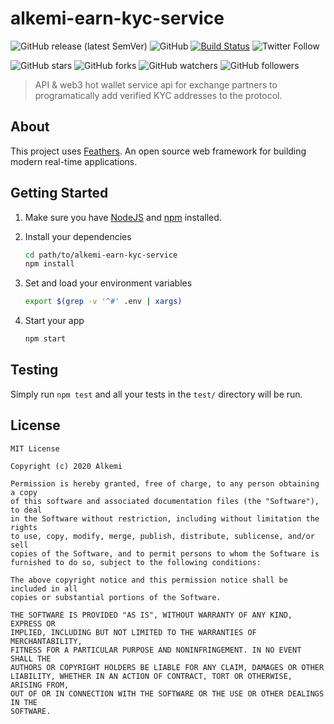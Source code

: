 # alkemi-earn-kyc-service

![GitHub release (latest SemVer)](https://img.shields.io/github/v/release/project-alkemi/alkemi-earn-kyc-service)
![GitHub](https://img.shields.io/github/license/project-alkemi/alkemi-protocol) [![Build Status](https://travis-ci.com/project-alkemi/alkemi-earn-kyc-service.svg?token=5y3q5Wqo9XQWfYfKP6qE&branch=master)](https://travis-ci.com/project-alkemi/alkemi-earn-kyc-service)
![Twitter Follow](https://img.shields.io/twitter/follow/alkemiOfficial?style=social)

![GitHub stars](https://img.shields.io/github/stars/project-alkemi/alkemi-earn-kyc-service?style=social&label=star) ![GitHub forks](https://img.shields.io/github/forks/project-alkemi/alkemi-earn-kyc-service?style=social&label=fork) ![GitHub watchers](https://img.shields.io/github/watchers/project-alkemi/alkemi-earn-kyc-service?style=social&label=watch) ![GitHub followers](https://img.shields.io/github/followers/project-alkemi?label=follow&style=social)

> API &amp; web3 hot wallet service api for exchange partners to programatically add verified KYC addresses to the protocol.

## About

This project uses [Feathers](http://feathersjs.com). An open source web framework for building modern real-time applications.

## Getting Started

1. Make sure you have [NodeJS](https://nodejs.org/) and [npm](https://www.npmjs.com/) installed.

2. Install your dependencies

   ```sh
   cd path/to/alkemi-earn-kyc-service
   npm install
   ```

3. Set and load your environment variables

   ```sh
   export $(grep -v '^#' .env | xargs)
   ```

4. Start your app

   ```sh
   npm start
   ```

## Testing

Simply run `npm test` and all your tests in the `test/` directory will be run.

## License

    MIT License

    Copyright (c) 2020 Alkemi

    Permission is hereby granted, free of charge, to any person obtaining a copy
    of this software and associated documentation files (the "Software"), to deal
    in the Software without restriction, including without limitation the rights
    to use, copy, modify, merge, publish, distribute, sublicense, and/or sell
    copies of the Software, and to permit persons to whom the Software is
    furnished to do so, subject to the following conditions:

    The above copyright notice and this permission notice shall be included in all
    copies or substantial portions of the Software.

    THE SOFTWARE IS PROVIDED "AS IS", WITHOUT WARRANTY OF ANY KIND, EXPRESS OR
    IMPLIED, INCLUDING BUT NOT LIMITED TO THE WARRANTIES OF MERCHANTABILITY,
    FITNESS FOR A PARTICULAR PURPOSE AND NONINFRINGEMENT. IN NO EVENT SHALL THE
    AUTHORS OR COPYRIGHT HOLDERS BE LIABLE FOR ANY CLAIM, DAMAGES OR OTHER
    LIABILITY, WHETHER IN AN ACTION OF CONTRACT, TORT OR OTHERWISE, ARISING FROM,
    OUT OF OR IN CONNECTION WITH THE SOFTWARE OR THE USE OR OTHER DEALINGS IN THE
    SOFTWARE.
